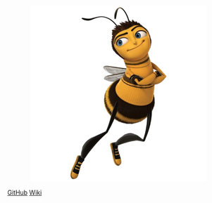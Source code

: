 <p align = "center"> <img src="./assets/Abertura.png" height="400px" width="400px" /> </p>

[GitHub](https://github.com/UnBParadigmas2023-1-Turma02/2023.1_G3_SMA_BeeMove)
[Wiki](./README.md)